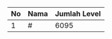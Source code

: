 | No | Nama            | Jumlah Level |
|----|-----------------|--------------|
| 1  | #    |    6095        |
